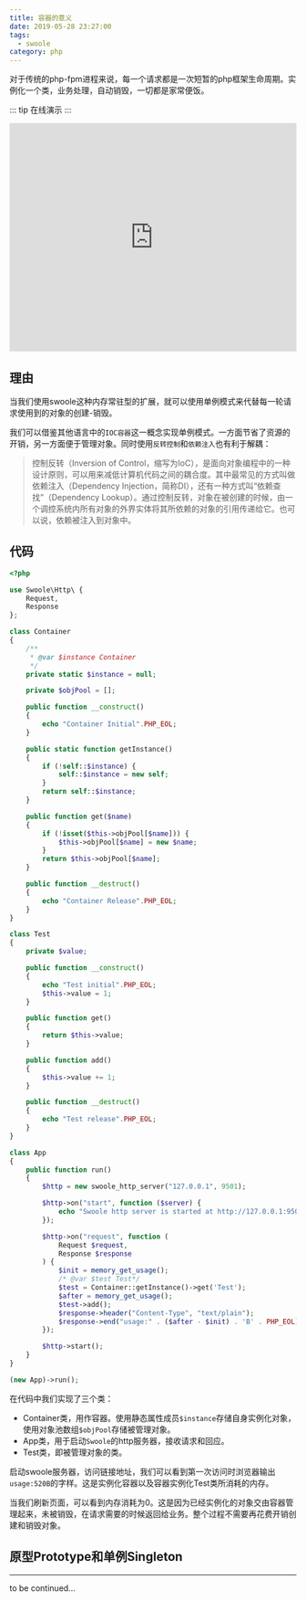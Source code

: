 ```yaml
---
title: 容器的意义
date: 2019-05-28 23:27:00
tags:
  - swoole
category: php
---
```

对于传统的php-fpm进程来说，每一个请求都是一次短暂的php框架生命周期。实例化一个类，业务处理，自动销毁，一切都是家常便饭。
<!-- more -->

::: tip
在线演示
:::

<iframe height="400px" width="100%" src="https://repl.it/@yuchanns/PHPContainer?lite=true" scrolling="no" frameborder="no" allowtransparency="true" allowfullscreen="true" sandbox="allow-forms allow-pointer-lock allow-popups allow-same-origin allow-scripts allow-modals"></iframe>

## 理由
当我们使用swoole这种内存常驻型的扩展，就可以使用单例模式来代替每一轮请求使用到的对象的创建-销毁。

我们可以借鉴其他语言中的`IOC容器`这一概念实现单例模式。一方面节省了资源的开销，另一方面便于管理对象。同时使用`反转控制`和`依赖注入`也有利于解耦：

> 控制反转（Inversion of Control，缩写为IoC），是面向对象编程中的一种设计原则，可以用来减低计算机代码之间的耦合度。其中最常见的方式叫做依赖注入（Dependency Injection，简称DI），还有一种方式叫“依赖查找”（Dependency Lookup）。通过控制反转，对象在被创建的时候，由一个调控系统内所有对象的外界实体将其所依赖的对象的引用传递给它。也可以说，依赖被注入到对象中。

## 代码
```php
<?php

use Swoole\Http\ {
    Request,
    Response
};

class Container
{
    /**
     * @var $instance Container
     */
    private static $instance = null;

    private $objPool = [];

    public function __construct()
    {
        echo "Container Initial".PHP_EOL;
    }

    public static function getInstance()
    {
        if (!self::$instance) {
            self::$instance = new self;
        }
        return self::$instance;
    }

    public function get($name)
    {
        if (!isset($this->objPool[$name])) {
            $this->objPool[$name] = new $name;
        }
        return $this->objPool[$name];
    }

    public function __destruct()
    {
        echo "Container Release".PHP_EOL;
    }
}

class Test
{
    private $value;

    public function __construct()
    {
        echo "Test initial".PHP_EOL;
        $this->value = 1;
    }

    public function get()
    {
        return $this->value;
    }

    public function add()
    {
        $this->value += 1;
    }

    public function __destruct()
    {
        echo "Test release".PHP_EOL;
    }
}

class App
{
    public function run()
    {
        $http = new swoole_http_server("127.0.0.1", 9501);

        $http->on("start", function ($server) {
            echo "Swoole http server is started at http://127.0.0.1:9501".PHP_EOL;
        });

        $http->on("request", function (
            Request $request,
            Response $response
        ) {
            $init = memory_get_usage();
            /* @var $test Test*/
            $test = Container::getInstance()->get('Test');
            $after = memory_get_usage();
            $test->add();
            $response->header("Content-Type", "text/plain");
            $response->end("usage:" . ($after - $init) . 'B' . PHP_EOL);
        });

        $http->start();
    }
}

(new App)->run();

```
在代码中我们实现了三个类：

* Container类，用作容器。使用静态属性成员`$instance`存储自身实例化对象，使用对象池数组`$objPool`存储被管理对象。
* App类，用于启动`Swoole`的http服务器，接收请求和回应。
* Test类，即被管理对象的类。

启动swoole服务器，访问链接地址，我们可以看到第一次访问时浏览器输出`usage:520B`的字样。这是实例化容器以及容器实例化Test类所消耗的内存。

当我们刷新页面，可以看到内存消耗为0。这是因为已经实例化的对象交由容器管理起来，未被销毁，在请求需要的时候返回给业务。整个过程不需要再花费开销创建和销毁对象。
## 原型Prototype和单例Singleton
---
to be continued...
